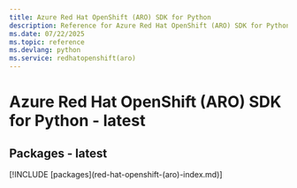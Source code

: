 ```yaml
---
title: Azure Red Hat OpenShift (ARO) SDK for Python
description: Reference for Azure Red Hat OpenShift (ARO) SDK for Python
ms.date: 07/22/2025
ms.topic: reference
ms.devlang: python
ms.service: redhatopenshift(aro)
---
```

# Azure Red Hat OpenShift (ARO) SDK for Python - latest
## Packages - latest
[!INCLUDE [packages](red-hat-openshift-(aro\)-index.md)]